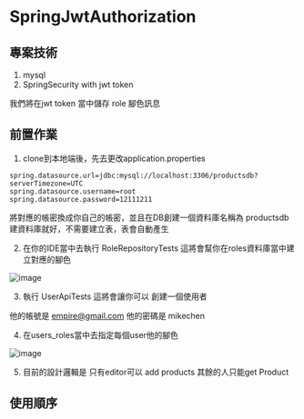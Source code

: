 # SpringJwtAuthorization
 
## 專案技術

1. mysql
2. SpringSecurity with jwt token

我們將在jwt token 當中儲存 role 腳色訊息

## 前置作業

1. clone到本地端後，先去更改application.properties

```
spring.datasource.url=jdbc:mysql://localhost:3306/productsdb?serverTimezone=UTC
spring.datasource.username=root
spring.datasource.password=12111211
```

將對應的帳密換成你自己的帳密，並且在DB創建一個資料庫名稱為 productsdb
建資料庫就好，不需要建立表，表會自動產生

2. 在你的IDE當中去執行 RoleRepositoryTests 這將會幫你在roles資料庫當中建立對應的腳色

![image](https://user-images.githubusercontent.com/27859973/223651578-a011a100-b36c-42b7-a497-00bd1ee7738a.png)

3. 執行 UserApiTests 這將會讓你可以 創建一個使用者

他的帳號是 empire@gmail.com
他的密碼是 mikechen

4. 在users_roles當中去指定每個user他的腳色

![image](https://user-images.githubusercontent.com/27859973/223652310-47c26f33-21d3-4dc1-8949-8df356d46dfa.png)

5. 目前的設計邏輯是 只有editor可以 add products 其餘的人只能get Product

## 使用順序



